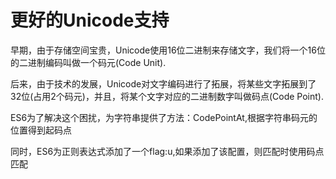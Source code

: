 # 更好的Unicode支持

早期，由于存储空间宝贵，Unicode使用16位二进制来存储文字，我们将一个16位的二进制编码叫做一个码元(Code Unit).

后来，由于技术的发展，Unicode对文字编码进行了拓展，将某些文字拓展到了32位(占用2个码元)，并且，将某个文字对应的二进制数字叫做码点(Code Point).

ES6为了解决这个困扰，为字符串提供了方法：CodePointAt,根据字符串码元的位置得到起码点

同时，ES6为正则表达式添加了一个flag:u,如果添加了该配置，则匹配时使用码点匹配